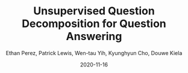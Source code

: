 ---
title: "Unsupervised Question Decomposition for Question Answering"
collection: publications
permalink: /publication/2020-11-16-0080
date: 2020-11-16
author: 'Ethan Perez, Patrick Lewis, Wen-tau Yih, Kyunghyun Cho, Douwe Kiela'
venue: 'EMNLP-2020'
---